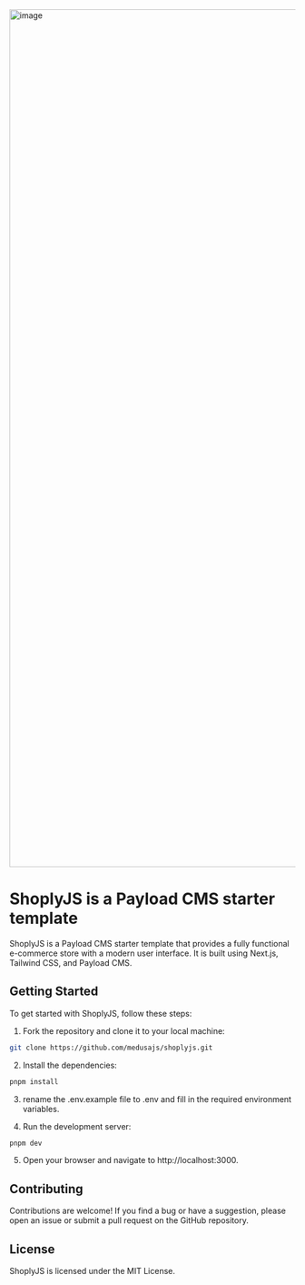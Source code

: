 <img width="1509" alt="image" src="https://github.com/user-attachments/assets/1e6e7a8f-6744-4a19-939c-a1cf30a6d4c3" />


# ShoplyJS is a Payload CMS starter template

ShoplyJS is a Payload CMS starter template that provides a fully functional e-commerce store with a modern user interface. It is built using Next.js, Tailwind CSS, and Payload CMS.

## Getting Started

To get started with ShoplyJS, follow these steps:

1. Fork the repository and clone it to your local machine:

```bash
git clone https://github.com/medusajs/shoplyjs.git
```

2. Install the dependencies:

```bash
pnpm install
```

3. rename the .env.example file to .env and fill in the required environment variables.

4. Run the development server:

```bash
pnpm dev
```

5. Open your browser and navigate to http://localhost:3000.

## Contributing

Contributions are welcome! If you find a bug or have a suggestion, please open an issue or submit a pull request on the GitHub repository.

## License

ShoplyJS is licensed under the MIT License.
